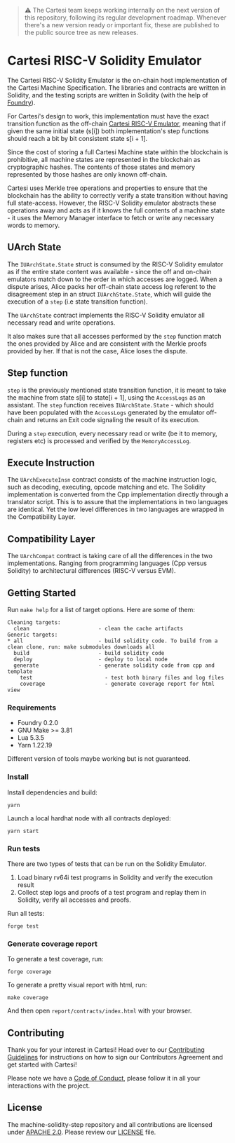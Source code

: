 > :warning: The Cartesi team keeps working internally on the next version of this repository, following its regular development roadmap. Whenever there's a new version ready or important fix, these are published to the public source tree as new releases.

# Cartesi RISC-V Solidity Emulator

The Cartesi RISC-V Solidity Emulator is the on-chain host implementation of the Cartesi Machine Specification. The libraries and contracts are written in Solidity, and the testing scripts are written in Solidity (with the help of [Foundry](https://github.com/foundry-rs/foundry)).

For Cartesi's design to work, this implementation must have the exact transition function as the off-chain [Cartesi RISC-V Emulator](https://github.com/cartesi/machine-emulator), meaning that if given the same initial state (s[i]) both implementation's step functions should reach a bit by bit consistent state s[i + 1].

Since the cost of storing a full Cartesi Machine state within the blockchain is prohibitive, all machine states are represented in the blockchain as cryptographic hashes. The contents of those states and memory represented by those hashes are only known off-chain.

Cartesi uses Merkle tree operations and properties to ensure that the blockchain has the ability to correctly verify a state transition without having full state-access. However, the RISC-V Solidity emulator abstracts these operations away and acts as if it knows the full contents of a machine state - it uses the Memory Manager interface to fetch or write any necessary words to memory.

## UArch State

The `IUArchState.State` struct is consumed by the RISC-V Solidity emulator as if the entire state content was available - since the off and on-chain emulators match down to the order in which accesses are logged. When a dispute arises, Alice packs her off-chain state access log referent to the disagreement step in an struct `IUArchState.State`, which will guide the execution of a `step` (i.e state transition function).

The `UArchState` contract implements the RISC-V Solidity emulator all necessary read and write operations.

It also makes sure that all accesses performed by the `step` function match the ones provided by Alice and are consistent with the Merkle proofs provided by her. If that is not the case, Alice loses the dispute.

## Step function

`step` is the previously mentioned state transition function, it is meant to take the machine from state s[i] to state[i + 1], using the `AccessLogs` as an assistant. The `step` function receives `IUArchState.State` - which should have been populated with the `AccessLogs` generated by the emulator off-chain and returns an Exit code signaling the result of its execution.

During a `step` execution, every necessary read or write (be it to memory, registers etc) is processed and verified by the `MemoryAccessLog`.

## Execute Instruction

The `UArchExecuteInsn` contract consists of the machine instruction logic, such as decoding, executing, opcode matching and etc. The Solidity implementation is converted from the Cpp implementation directly through a translator script. This is to assure that the implementations in two languages are identical. Yet the low level differences in two languages are wrapped in the Compatibility Layer.

## Compatibility Layer

The `UArchCompat` contract is taking care of all the differences in the two implementations. Ranging from programming languages (Cpp versus Solidity) to architectural differences (RISC-V versus EVM).

## Getting Started

Run `make help` for a list of target options. Here are some of them:

```
Cleaning targets:
  clean                      - clean the cache artifacts
Generic targets:
* all                        - build solidity code. To build from a clean clone, run: make submodules downloads all
  build                      - build solidity code
  deploy                     - deploy to local node
  generate                   - generate solidity code from cpp and template
	test                       - test both binary files and log files
	coverage                   - generate coverage report for html view
```

### Requirements

-   Foundry 0.2.0
-   GNU Make >= 3.81
-   Lua 5.3.5
-   Yarn 1.22.19

Different version of tools maybe working but is not guaranteed.

### Install

Install dependencies and build:

    yarn

Launch a local hardhat node with all contracts deployed:

    yarn start

### Run tests

There are two types of tests that can be run on the Solidity Emulator.

1. Load binary rv64i test programs in Solidity and verify the execution result
2. Collect step logs and proofs of a test program and replay them in Solidity, verify all accesses and proofs.

Run all tests:

    forge test

### Generate coverage report

To generate a test coverage, run:

```
forge coverage
```

To generate a pretty visual report with html, run:

```
make coverage
```

And then open `report/contracts/index.html` with your browser.

## Contributing

Thank you for your interest in Cartesi! Head over to our [Contributing Guidelines](CONTRIBUTING.md) for instructions on how to sign our Contributors Agreement and get started with Cartesi!

Please note we have a [Code of Conduct](CODE_OF_CONDUCT.md), please follow it in all your interactions with the project.

## License

The machine-solidity-step repository and all contributions are licensed under
[APACHE 2.0](https://www.apache.org/licenses/LICENSE-2.0). Please review our [LICENSE](LICENSE) file.
